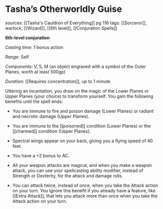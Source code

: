 # Tasha’s Otherworldly Guise
sources: [[Tasha's Cauldron of Everything]] pg 116
tags: [[Sorceror]], warlock, [[Wizard]], [[6th level]], [[Conjuration Spells]]

**6th-level conjuration**

*Casting time*: 1 bonus action

*Range*: Self

*Components*: V, S, M (an object engraved with a symbol of the Outer Planes, worth at least 500gp)

*Duration*: [[Requires concentration]], up to 1 minute

Uttering an incantation, you draw on the magic of the Lower Planes or Upper Planes (your choice) to transform yourself. You gain the following benefits until the spell ends:

 * You are immune to fire and poison damage (Lower Planes) or radiant and necrotic damage (Upper Planes).

 * You are immune to the [[poisoned]] condition (Lower Planes) or the [[charmed]] condition (Upper Planes).

 * Spectral wings appear on your back, giving you a flying speed of 40 feet.

 * You have a +2 bonus to AC.

 * All your weapon attacks are magical, and when you make a weapon attack, you can use your spellcasting ability modifier, instead of Strength or Dexterity, for the attack and damage rolls.

 * You can attack twice, instead of once, when you take the Attack action on your turn. You ignore this benefit if you already have a feature, like [[Extra Attack]], that lets you attack more than once when you take the Attack action on your turn.
